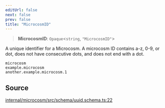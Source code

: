 ```yaml
---
editUrl: false
next: false
prev: false
title: "MicrocosmID"
---
```


> **MicrocosmID**: `Opaque`\<`string`, `"MicrocosmID"`\>

A unique identifier for a Microcosm.
A microcosm ID contains a-z, 0-9, or dot, does not have consecutive dots, and does not end with a dot.
```
microcosm
example.microcosm
another.example.microcosm.1
```

## Source

[internal/microcosm/src/schema/uuid.schema.ts:22](https://github.com/nodenogg-in/alpha-p2p/blob/1896b55/internal/microcosm/src/schema/uuid.schema.ts#L22)
